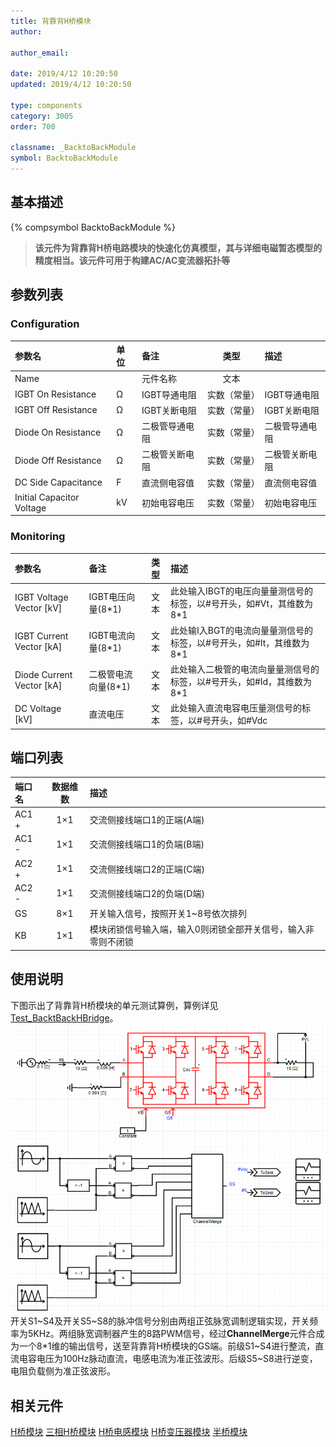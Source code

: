 ```yaml
---
title: 背靠背H桥模块
author:

author_email:

date: 2019/4/12 10:20:50
updated: 2019/4/12 10:20:50

type: components
category: 3005
order: 700

classname: _BacktoBackModule
symbol: BacktoBackModule
---
```

## 基本描述
{% compsymbol BacktoBackModule %}

> **该元件为背靠背H桥电路模块的快速化仿真模型，其与详细电磁暂态模型的精度相当。该元件可用于构建AC/AC变流器拓扑等**

## 参数列表
### Configuration
| 参数名 | 单位 | 备注 | 类型 | 描述 |
| :--- | :--- | :--- | :--: | :--- |
| Name |  | 元件名称 | 文本 |  |
| IGBT On Resistance | Ω | IGBT导通电阻 | 实数（常量） | IGBT导通电阻 |
| IGBT Off Resistance | Ω | IGBT关断电阻 | 实数（常量） | IGBT关断电阻 |
| Diode On Resistance | Ω | 二极管导通电阻 | 实数（常量） | 二极管导通电阻 |
| Diode Off Resistance | Ω | 二极管关断电阻 | 实数（常量） | 二极管关断电阻 |
| DC Side Capacitance | F | 直流侧电容值 | 实数（常量） | 直流侧电容值 |
| Initial Capacitor Voltage | kV | 初始电容电压 | 实数（常量） | 初始电容电压 |

### Monitoring
| 参数名 | 备注 | 类型 | 描述 |
| :--- | :--- | :--: | :--- |
| IGBT Voltage Vector \[kV\] | IGBT电压向量(8*1) | 文本 | 此处输入IBGT的电压向量量测信号的标签，以#号开头，如#Vt，其维数为8\*1 |
| IGBT Current Vector \[kA\] | IGBT电流向量(8*1) | 文本 | 此处输I入BGT的电流向量量测信号的标签，以#号开头，如#It，其维数为8\*1 |
| Diode Current Vector \[kA\] | 二极管电流向量(8*1) | 文本 | 此处输入二极管的电流向量量测信号的标签，以#号开头，如#Id，其维数为8\*1 |
| DC Voltage \[kV\] | 直流电压 | 文本 | 此处输入直流电容电压量测信号的标签，以#号开头，如#Vdc |


## 端口列表

| 端口名 | 数据维数 | 描述 |
| :--- | :--:  | :--- |
| AC1 + | 1×1 | 交流侧接线端口1的正端(A端) |
| AC1 - | 1×1 | 交流侧接线端口1的负端(B端) |
| AC2 + | 1×1 | 交流侧接线端口2的正端(C端) |
| AC2 - | 1×1 | 交流侧接线端口2的负端(D端) |
| GS | 8×1 | 开关输入信号，按照开关1~8号依次排列 |
| KB | 1×1 | 模块闭锁信号输入端，输入0则闭锁全部开关信号，输入非零则不闭锁 |

## 使用说明
下图示出了背靠背H桥模块的单元测试算例，算例详见[Test_BacktBackHBridge](https://www.cloudpss.net/editor/?id=1184)。
![单元测试图](comp_VSCModule/BtB.png)
开关S1\~S4及开关S5\~S8的脉冲信号分别由两组正弦脉宽调制逻辑实现，开关频率为5KHz。两组脉宽调制器产生的8路PWM信号，经过**ChannelMerge**元件合成为一个8\*1维的输出信号，送至背靠背H桥模块的GS端。前级S1\~S4进行整流，直流电容电压为100Hz脉动直流，电感电流为准正弦波形。后级S5\~S8进行逆变，电阻负载侧为准正弦波形。

## 相关元件
[H桥模块](/components/comp_HBridgeModule.html)
[三相H桥模块](/components/comp_ThreePhaseHBridgeModule.html)
[H桥电感模块](/components/comp_HBridgeWithInductanceModule.html)
[H桥变压器模块](/components/comp_HBridgeWithTransformerModule.html)
[半桥模块](/components/comp_HalfBridgeModule.html)
